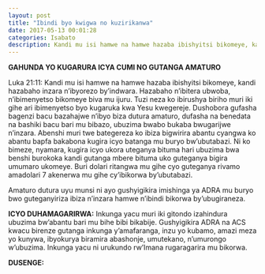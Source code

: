```yaml
---
layout: post
title: "Ibindi byo kwigwa no kuzirikanwa"
date: 2017-05-13 00:01:28
categories: Isabato
description: Kandi mu isi hamwe na hamwe hazaba ibishyitsi bikomeye, kandi hazabaho inzara n’ibyorezo by’indwara. Hazabaho n’ibitera ubwoba, n’ibimenyetso bikomeye biva mu ijuru. Tuzi neza ko ibirushya biriho muri iki gihe ari ibimenyetso byo kugaruka kwa Yesu kwegereje.
---
```


<b>GAHUNDA YO KUGARURA ICYA CUMI NO GUTANGA AMATURO</b>

Luka 21:11: Kandi mu isi hamwe na hamwe hazaba ibishyitsi bikomeye, kandi hazabaho inzara n’ibyorezo by’indwara. Hazabaho n’ibitera ubwoba, n’ibimenyetso bikomeye biva mu ijuru. Tuzi neza ko ibirushya biriho muri iki gihe ari ibimenyetso byo kugaruka kwa Yesu kwegereje. Dushobora gufasha bagenzi bacu bazahajwe n’ibyo biza dutura amaturo, dufasha na benedata na bashiki bacu  bari mu bibazo, ubuzima bwabo bukaba bwugarijwe n’inzara.  Abenshi muri twe bategereza ko ibiza bigwirira abantu cyangwa ko abantu bapfa bakabona kugira icyo batanga  mu buryo bw’ubutabazi.  Ni ko bimeze, nyamara, kugira icyo ukora uteganya  bituma hari ubuzima bwa benshi burokoka kandi gutanga mbere bituma uko guteganya bigira umumaro ukomeye. Buri dolari ritangwa mu gihe cyo guteganya rivamo amadolari 7 akenerwa mu gihe cy’ibikorwa by’ubutabazi. 

Amaturo dutura uyu munsi ni ayo gushyigikira imishinga ya ADRA mu buryo bwo guteganyiriza ibiza n’inzara hamwe n’ibindi bikorwa by’ubugiraneza.
 
<b>ICYO DUHAMAGARIRWA:</b> Inkunga yacu muri iki gitondo izahindura ubuzima bw’abantu bari mu bihe bibi bikabije. Gushyigikira ADRA na ACS kwacu birenze gutanga inkunga y’amafaranga, inzu yo kubamo, amazi meza yo kunywa, ibyokurya biramira abashonje, umutekano, n’umurongo w’ubuzima.  Inkunga yacu ni urukundo rw’Imana rugaragarira mu bikorwa.

<b>DUSENGE:</b>
